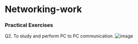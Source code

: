 # Networking-work

### Practical Exercises

Q2. To study and perform PC to PC communication.
![image](https://github.com/Amrendra2004/Networking-work/assets/118886890/ea4daec5-e5d9-4d30-9f29-be6fd8ab71ab)
